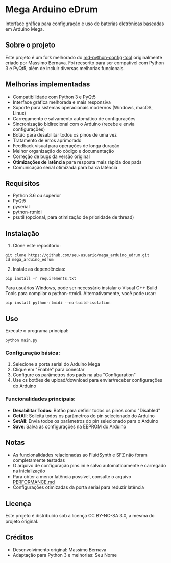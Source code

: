 # Mega Arduino eDrum

Interface gráfica para configuração e uso de baterias eletrônicas baseadas em Arduino Mega.

## Sobre o projeto

Este projeto é um fork melhorado do [md-python-config-tool](https://github.com/massimobernava/md-python-config-tool) originalmente criado por Massimo Bernava. Foi reescrito para ser compatível com Python 3 e PyQt5, além de incluir diversas melhorias funcionais.

## Melhorias implementadas

- Compatibilidade com Python 3 e PyQt5
- Interface gráfica melhorada e mais responsiva
- Suporte para sistemas operacionais modernos (Windows, macOS, Linux)
- Carregamento e salvamento automático de configurações
- Sincronização bidirecional com o Arduino (recebe e envia configurações)
- Botão para desabilitar todos os pinos de uma vez
- Tratamento de erros aprimorado
- Feedback visual para operações de longa duração
- Melhor organização do código e documentação
- Correção de bugs da versão original
- **Otimizações de latência** para resposta mais rápida dos pads
- Comunicação serial otimizada para baixa latência

## Requisitos

- Python 3.6 ou superior
- PyQt5
- pyserial
- python-rtmidi
- psutil (opcional, para otimização de prioridade de thread)

## Instalação

1. Clone este repositório:
```
git clone https://github.com/seu-usuario/mega_arduino_edrum.git
cd mega_arduino_edrum
```

2. Instale as dependências:
```
pip install -r requirements.txt
```

Para usuários Windows, pode ser necessário instalar o Visual C++ Build Tools para compilar o python-rtmidi. Alternativamente, você pode usar:
```
pip install python-rtmidi --no-build-isolation
```

## Uso

Execute o programa principal:
```
python main.py
```

### Configuração básica:

1. Selecione a porta serial do Arduino Mega
2. Clique em "Enable" para conectar
3. Configure os parâmetros dos pads na aba "Configuration"
4. Use os botões de upload/download para enviar/receber configurações do Arduino

### Funcionalidades principais:

- **Desabilitar Todos**: Botão para definir todos os pinos como "Disabled"
- **GetAll**: Solicita todos os parâmetros do pin selecionado do Arduino
- **SetAll**: Envia todos os parâmetros do pin selecionado para o Arduino
- **Save**: Salva as configurações na EEPROM do Arduino

## Notas

- As funcionalidades relacionadas ao FluidSynth e SFZ não foram completamente testadas
- O arquivo de configuração pins.ini é salvo automaticamente e carregado na inicialização
- Para obter a menor latência possível, consulte o arquivo [PERFORMANCE.md](docs/PERFORMANCE.md)
- Configurações otimizadas da porta serial para reduzir latência

## Licença

Este projeto é distribuído sob a licença CC BY-NC-SA 3.0, a mesma do projeto original.

## Créditos

- Desenvolvimento original: Massimo Bernava
- Adaptação para Python 3 e melhorias: Seu Nome